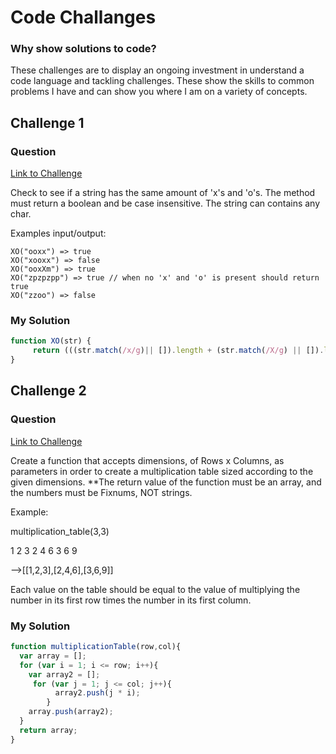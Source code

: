 # Code Challanges
### Why show solutions to code?
These challenges are to display an ongoing investment in understand a code language and tackling challenges. These show the skills to common problems I have and can show you where I am on a variety of concepts.

## Challenge 1
### Question
[Link to Challenge](https://www.codewars.com/kata/55908aad6620c066bc00002a/solutions/javascript)


Check to see if a string has the same amount of 'x's and 'o's. The method must return a boolean and be case insensitive. The string can contains any char.

Examples input/output:

```
XO("ooxx") => true
XO("xooxx") => false
XO("ooxXm") => true
XO("zpzpzpp") => true // when no 'x' and 'o' is present should return true
XO("zzoo") => false

```

### My Solution

```javascript
function XO(str) {
     return (((str.match(/x/g)|| []).length + (str.match(/X/g) || []).length) == ((str.match(/o/g)|| []).length + (str.match(/O/g) || []).length)) ? true : false;
}
```

## Challenge 2
### Question
[Link to Challenge](https://www.codewars.com/kata/5432fd1c913a65b28f000342/solutions/javascript)

Create a function that accepts dimensions, of Rows x Columns, as parameters in order to create a multiplication table sized according to the given dimensions. **The return value of the function must be an array, and the numbers must be Fixnums, NOT strings.

Example:

multiplication_table(3,3)

1 2 3
2 4 6
3 6 9

-->[[1,2,3],[2,4,6],[3,6,9]]

Each value on the table should be equal to the value of multiplying the number in its first row times the number in its first column.



### My Solution

```javascript
function multiplicationTable(row,col){
  var array = [];
  for (var i = 1; i <= row; i++){
    var array2 = [];
     for (var j = 1; j <= col; j++){
          array2.push(j * i);
        }
    array.push(array2);
  }
  return array;
}

```